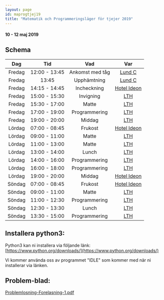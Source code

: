 ```yaml
---
layout: page
id: maprogtjej19
title: "Matematik och Programmeringsläger för tjejer 2019"
---
```


#### 10 - 12 maj 2019

## Schema

| Dag        | Tid       | Vad   | Var     |
|:----------:|:----------:|:------:|:--------:|
| Fredag     | 12:00 - 13:45 | Ankomst med tåg | [Lund C](https://goo.gl/maps/e2wLFsP6aU9Vwi2y9) |
| Fredag     | 13:45         | Upphämtning | [Lund C](https://goo.gl/maps/e2wLFsP6aU9Vwi2y9) |
| Fredag     | 14:15 - 14:45 | Incheckning | [Hotel Ideon](https://goo.gl/maps/dWF3aWSMbTYYaRqYA) |
| Fredag     | 15:00 - 15:30 | Invigning | [LTH](https://goo.gl/maps/xfdAj8oKQwieeJtTA) |
| Fredag     | 15:30 - 17:00 | Matte | [LTH](https://goo.gl/maps/xfdAj8oKQwieeJtTA) |
| Fredag     | 17:00 - 19:00 | Programmering | [LTH](https://goo.gl/maps/xfdAj8oKQwieeJtTA) |
| Fredag     | 19:00 - 20:00 | Middag | [LTH](https://goo.gl/maps/xfdAj8oKQwieeJtTA) |
| Lördag     | 07:00 - 08:45 | Frukost | [Hotel Ideon](https://goo.gl/maps/dWF3aWSMbTYYaRqYA) |
| Lördag     | 09:00 - 11:00 | Matte | [LTH](https://goo.gl/maps/xfdAj8oKQwieeJtTA) |
| Lördag     | 11:00 - 13:00 | Matte | [LTH](https://goo.gl/maps/xfdAj8oKQwieeJtTA) |
| Lördag     | 13:00 - 14:00 | Lunch | [LTH](https://goo.gl/maps/xfdAj8oKQwieeJtTA) |
| Lördag     | 14:00 - 16:00 | Programmering | [LTH](https://goo.gl/maps/xfdAj8oKQwieeJtTA) |
| Lördag     | 16:00 - 18:00 | Programmering | [LTH](https://goo.gl/maps/xfdAj8oKQwieeJtTA) |
| Lördag     | 19:00 - 20:00 | Middag | [Hotel Ideon](https://goo.gl/maps/dWF3aWSMbTYYaRqYA) |
| Söndag     | 07:00 - 08:45 | Frukost | [Hotel Ideon](https://goo.gl/maps/dWF3aWSMbTYYaRqYA) |
| Söndag     | 09:00 - 11:00 | Matte | [LTH](https://goo.gl/maps/xfdAj8oKQwieeJtTA) |
| Söndag     | 11:00 - 12:30 | Programmering | [LTH](https://goo.gl/maps/xfdAj8oKQwieeJtTA) |
| Söndag     | 12:30 - 13:30 | Lunch | [LTH](https://goo.gl/maps/xfdAj8oKQwieeJtTA) |
| Söndag     | 13:30 - 15:00 | Programmering | [LTH](https://goo.gl/maps/xfdAj8oKQwieeJtTA) |

## Installera python3:
Python3 kan ni installera via följande länk:
[https://www.python.org/downloads/](https://www.python.org/downloads/)

Vi kommer använda oss av programmet "IDLE" som kommer med när ni installerar via länken.

## Problem-blad:

[Problemlosning-Forelasning-1.pdf](/assets/201905/Problemlosning-Forelasning-1.pdf)
